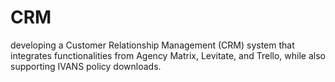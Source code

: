 # CRM
developing a Customer Relationship Management (CRM) system that integrates functionalities from Agency Matrix, Levitate, and Trello, while also supporting IVANS policy downloads. 
